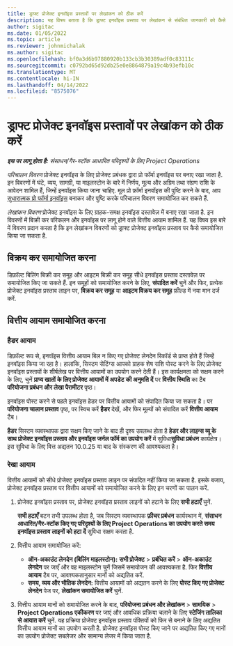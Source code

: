 ```yaml
---
title: ड्राफ्ट प्रोजेक्ट इनवॉइस प्रस्तावों पर लेखांकन को ठीक करें
description: यह विषय बताता है कि ड्राफ्ट इनवॉइस प्रस्ताव पर लेखांकन से संबंधित जानकारी को कैसे समायोजित किया जाए.
author: sigitac
ms.date: 01/05/2022
ms.topic: article
ms.reviewer: johnmichalak
ms.author: sigitac
ms.openlocfilehash: bf0a3d6b97880920b133cb3b30389adf0c83111c
ms.sourcegitcommit: c0792bd65d92db25e0e8864879a19c4b93efb10c
ms.translationtype: MT
ms.contentlocale: hi-IN
ms.lasthandoff: 04/14/2022
ms.locfileid: "8575076"
---
```

# <a name="correct-the-accounting-on-draft-project-invoice-proposals"></a>ड्राफ्ट प्रोजेक्ट इनवॉइस प्रस्तावों पर लेखांकन को ठीक करें

_**इस पर लागू होता है:** संसाधन/गैर-स्टॉक आधारित परिदृश्यों के लिए Project Operations_

*परिचालन विवरण* प्रोजेक्ट इनवॉइस के लिए प्रोजेक्ट प्रबंधक द्वारा प्रो फॉर्मा इनवॉइस पर बनाए रखा जाता है. इन विवरणों में घंटे, व्यय, सामग्री, या माइलस्टोन के बारे में निर्णय, मूल्य और अग्रिम तथा संग्रण राशि के आवेदन शामिल हैं, जिन्हें इनवॉइस किया जाना चाहिए. मूल प्रो फ़ॉर्मा इनवॉइस की पुष्टि करने के बाद, आप [सुधारात्मक प्रो फॉर्मा इनवॉइस](../proforma-invoicing/corrective-invoices.md) बनाकर और पुष्टि करके परिचालन विवरण समायोजित कर सकते हैं.

*लेखांकन विवरण* प्रोजेक्ट इनवॉइस के लिए ग्राहक-समक्ष इनवॉइस दस्तावेज़ में बनाए रखा जाता है. इन विवरणों में बिक्री कर परिकलन और इनवॉइस पर लागू होने वाले वित्तीय आयाम शामिल हैं. यह विषय इस बारे में विवरण प्रदान करता है कि इन लेखांकन विवरणों को ड्राफ्ट प्रोजेक्ट इनवॉइस प्रस्ताव पर कैसे समायोजित किया जा सकता है.

## <a name="adjust-sales-tax"></a>विक्रय कर समायोजित करना

डिफ़ॉल्ट बिलिंग बिक्री कर समूह और आइटम बिक्री कर समूह सीधे इनवॉइस प्रस्ताव दस्तावेज़ पर समायोजित किए जा सकते हैं. इन समूहों को समायोजित करने के लिए, **संपादित करें** चुनें और फिर, प्रत्येक प्रोजेक्ट इनवॉइस प्रस्ताव लाइन पर, **विक्रय कर समूह** या **आइटम विक्रय कर समूह** फ़ील्ड में नया मान दर्ज करें.

## <a name="adjust-financial-dimensions"></a>वित्तीय आयाम समायोजित करना

### <a name="header-dimensions"></a>हैडर आयाम

डिफ़ॉल्ट रूप से, इनवॉइस वित्तीय आयाम बिल न किए गए प्रोजेक्ट लेनदेन रिकॉर्ड से प्राप्त होते हैं जिन्हें इनवॉइस किया जा रहा है। हालांकि, सिस्टम सेटिंग्स आपको ग्राहक शेष राशि पोस्ट करने के लिए प्रोजेक्ट इनवॉइस प्रस्तावों के शीर्षलेख पर वित्तीय आयामों का उपयोग करने देती हैं। इस कार्यक्षमता को सक्षम करने के लिए, चुनें **प्राप्य खातों के लिए प्रोजेक्ट आयामों में अपडेट की अनुमति दें** पर **वित्तीय स्थिति** का टैब **परियोजना प्रबंधन और लेखा पैरामीटर** पृष्ठ।

इनवॉइस पोस्ट करने से पहले इनवॉइस हेडर पर वित्तीय आयामों को संपादित किया जा सकता है। पर **परियोजना चालान प्रस्ताव** पृष्ठ, पर स्विच करें **हैडर** देखें, और फिर मूल्यों को संपादित करें **वित्तीय आयाम** टैब।

**हैडर** सिस्टम व्यवस्थापक द्वारा सक्षम किए जाने के बाद ही दृश्य उपलब्ध होता है **हेडर और लाइन्स व्यू के साथ प्रोजेक्ट इनवॉइस प्रस्ताव और इनवॉइस जर्नल फॉर्म का उपयोग करें** में सुविधा**सुविधा प्रबंधन** कार्यक्षेत्र। इस सुविधा के लिए वित्त अद्यतन 10.0.25 या बाद के संस्करण की आवश्यकता है।

### <a name="line-dimensions"></a>रेखा आयाम

वित्तीय आयामों को सीधे प्रोजेक्ट इनवॉइस प्रस्ताव लाइन पर संपादित नहीं किया जा सकता है. इसके बजाय, प्रोजेक्ट इनवॉइस प्रस्ताव पर वित्तीय आयामों को समायोजित करने के लिए इन चरणों का पालन करें.

1. प्रोजेक्ट इनवॉइस प्रस्ताव पर, प्रोजेक्ट इनवॉइस प्रस्ताव लाइनों को हटाने के लिए **सभी हटाएँ** चुनें.

    **सभी हटाएँ** बटन तभी उपलब्ध होता है, जब सिस्टम व्यवस्थापक **फ़ीचर प्रबंधन** कार्यस्थान में, **संसाधन आधारित/गैर-स्टॉक किए गए परिदृश्यों के लिए Project Operations का उपयोग करते समय इनवॉइस प्रस्ताव लाइनों को हटा दें** सुविधा सक्षम करता है.

2. वित्तीय आयाम समायोजित करें:

    - **ऑन-अकाउंट लेनदेन (बिलिंग माइलस्टोन):** **सभी प्रोजेक्ट** \> **प्रबंधित करें** \> **ऑन-अकाउंट लेनदेन** पर जाएँ और वह माइलस्टोन चुनें जिसमें समायोजन की आवश्यकता है. फिर **वित्तीय आयाम** टैब पर, आवश्यकतानुसार मानों को अद्यतित करें.
    - **समय, व्यय और भौतिक लेनदेन:** वित्तीय आयामों को अद्यतन करने के लिए **पोस्ट किए गए प्रोजेक्ट लेनदेन** पेज पर, **लेखांकन समायोजित करें** चुनें.

3. वित्तीय आयाम मानों को समायोजित करने के बाद, **परियोजना प्रबंधन और लेखांकन** \> **सामयिक** \> **Project Operations एकीकरण** पर जाएं और आवधिक प्रक्रिया चलाने के लिए **स्टेजिंग तालिका से आयात करें** चुनें. यह प्रक्रिया प्रोजेक्ट इनवॉइस प्रस्ताव पंक्तियों को फिर से बनाने के लिए अद्यतित वित्तीय आयाम मानों का उपयोग करती है. प्रोजेक्ट इनवॉइस पोस्ट किए जाने पर अद्यतित किए गए मानों का उपयोग प्रोजेक्ट सबलेजर और सामान्य लेजर में किया जाता है.
